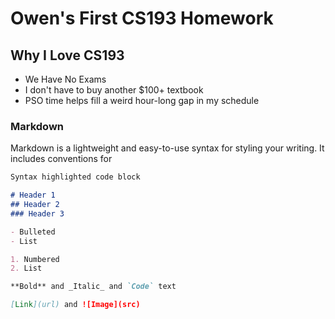 # Owen's First CS193 Homework

## Why I Love CS193
- We Have No Exams
- I don't have to buy another $100+ textbook
- PSO time helps fill a weird hour-long gap in my schedule

### Markdown

Markdown is a lightweight and easy-to-use syntax for styling your writing. It includes conventions for

```markdown
Syntax highlighted code block

# Header 1
## Header 2
### Header 3

- Bulleted
- List

1. Numbered
2. List

**Bold** and _Italic_ and `Code` text

[Link](url) and ![Image](src)
```
